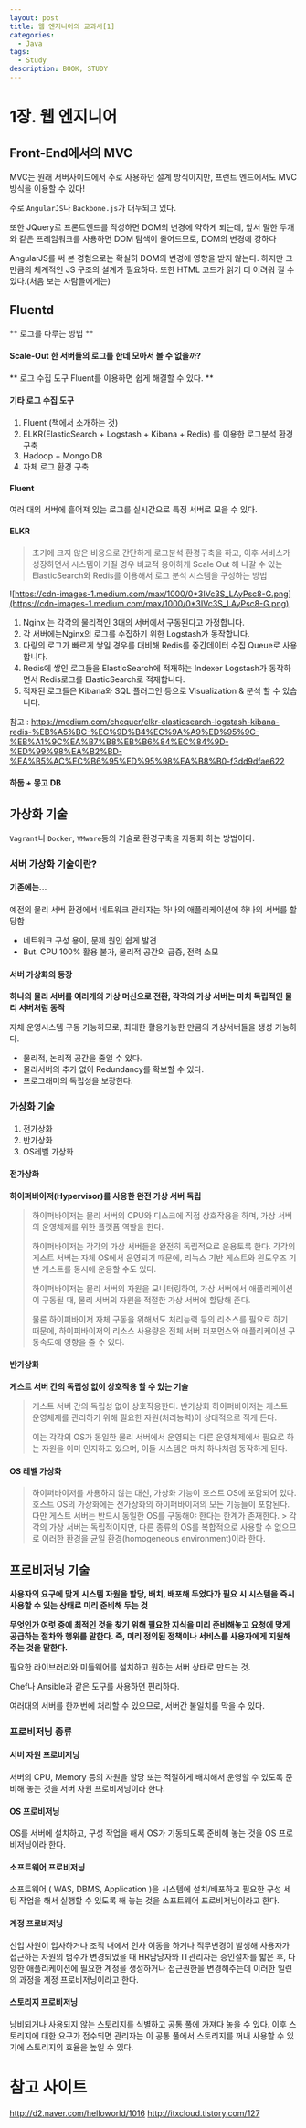```yaml
---
layout: post
title: 웹 엔지니어의 교과서[1]
categories:
  - Java
tags:
  - Study
description: BOOK, STUDY
---
```

# 1장. 웹 엔지니어

## Front-End에서의 MVC

MVC는 원래 서버사이드에서 주로 사용하던 설계 방식이지만, 프런트 엔드에서도 MVC 방식을 이용할 수 있다!

주로 `AngularJS`나 `Backbone.js`가 대두되고 있다.

또한 JQuery로 프론트엔드를 작성하면 DOM의 변경에 약하게 되는데, 앞서 말한 두개와 같은 프레임워크를 사용하면 DOM 탐색이 줄어드므로, DOM의 변경에 강하다

AngularJS를 써 본 경험으로는 확실히 DOM의 변경에 영향을 받지 않는다. 하지만 그만큼의 체계적인 JS 구조의 설계가 필요하다. 또한 HTML 코드가 읽기 더 어려워 질 수 있다.(처음 보는 사람들에게는)

## Fluentd

** 로그를 다루는 방법 **

#### Scale-Out 한 서버들의 로그를 한데 모아서 볼 수 없을까?

** 로그 수집 도구 Fluent를 이용하면 쉽게 해결할 수 있다. **

#### 기타 로그 수집 도구

1. Fluent (책에서 소개하는 것)
2. ELKR(ElasticSearch + Logstash + Kibana + Redis) 를 이용한 로그분석 환경 구축
3. Hadoop + Mongo DB
4. 자체 로그 환경 구축

#### Fluent

여러 대의 서버에 흩어져 있는 로그를 실시간으로 특정 서버로 모을 수 있다.

#### ELKR

>초기에 크지 않은 비용으로 간단하게 로그분석 환경구축을 하고, 이후 서비스가 성장하면서 시스템이 커질 경우 비교적 용이하게 Scale Out 해 나갈 수 있는 ElasticSearch와 Redis를 이용해서 로그 분석 시스템을 구성하는 방법

![https://cdn-images-1.medium.com/max/1000/0*3IVc3S_LAyPsc8-G.png](https://cdn-images-1.medium.com/max/1000/0*3IVc3S_LAyPsc8-G.png)

1. Nginx 는 각각의 물리적인 3대의 서버에서 구동된다고 가정합니다.
2. 각 서버에는Nginx의 로그를 수집하기 위한 Logstash가 동작합니다.
3. 다량의 로그가 빠르게 쌓일 경우를 대비해 Redis를 중간데이터 수집 Queue로 사용 합니다.
4. Redis에 쌓인 로그들을 ElasticSearch에 적재하는 Indexer Logstash가 동작하면서 Redis로그를 ElasticSearch로 적재합니다.
5. 적재된 로그들은 Kibana와 SQL 플러그인 등으로 Visualization & 분석 할 수 있습니다.

참고 : https://medium.com/chequer/elkr-elasticsearch-logstash-kibana-redis-%EB%A5%BC-%EC%9D%B4%EC%9A%A9%ED%95%9C-%EB%A1%9C%EA%B7%B8%EB%B6%84%EC%84%9D-%ED%99%98%EA%B2%BD-%EA%B5%AC%EC%B6%95%ED%95%98%EA%B8%B0-f3dd9dfae622

#### 하둡 + 몽고 DB

## 가상화 기술

`Vagrant`나 `Docker`, `VMware`등의 기술로 환경구축을 자동화 하는 방법이다.

### 서버 가상화 기술이란?

#### 기존에는...

예전의 물리 서버 환경에서 네트워크 관리자는 하나의 애플리케이션에 하나의 서버를 할당함

* 네트워크 구성 용이, 문제 원인 쉽게 발견
* But. CPU 100% 활용 불가, 물리적 공간의 급증, 전력 소모

#### 서버 가상화의 등장

**하나의 물리 서버를 여러개의 가상 머신으로 전환, 각각의 가상 서버는 마치 독립적인 물리 서버처럼 동작**

자체 운영시스템 구동 가능하므로, 최대한 활용가능한 만큼의 가상서버들을 생성 가능하다.
* 물리적, 논리적 공간을 줄일 수 있다.
* 물리서버의 추가 없이 Redundancy를 확보할 수 있다.
* 프로그래머의 독립성을 보장한다.

### 가상화 기술

1. 전가상화
2. 반가상화
3. OS레벨 가상화

#### 전가상화

**하이퍼바이저(Hypervisor)를 사용한 완전 가상 서버 독립**

> 하이퍼바이저는 물리 서버의 CPU와 디스크에 직접 상호작용을 하며, 가상 서버의 운영체제를 위한 플랫폼 역할을 한다.
>
> 하이퍼바이저는 각각의 가상 서버들을 완전히 독립적으로 운용토록 한다. 각각의 게스트 서버는 자체 OS에서 운영되기 때문에, 리눅스 기반 게스트와 윈도우즈 기반 게스트를 동시에 운용할 수도 있다.
>
> 하이퍼바이저는 물리 서버의 자원을 모니터링하여, 가상 서버에서 애플리케이션이 구동될 때, 물리 서버의 자원을 적절한 가상 서버에 할당해 준다.
>
> 물론 하이퍼바이저 자체 구동을 위해서도 처리능력 등의 리소스를 필요로 하기 때문에, 하이퍼바이저의 리소스 사용량은 전체 서버 퍼포먼스와 애플리케이션 구동속도에 영향을 줄 수 있다.


#### 반가상화

**게스트 서버 간의 독립성 없이 상호작용 할 수 있는 기술**

> 게스트 서버 간의 독립성 없이 상호작용한다. 반가상화 하이퍼바이저는 게스트 운영체제를 관리하기 위해 필요한 자원(처리능력)이 상대적으로 적게 든다.
>
> 이는 각각의 OS가 동일한 물리 서버에서 운영되는 다른 운영체제에서 필요로 하는 자원을 이미 인지하고 있으며, 이들 시스템은 마치 하나처럼 동작하게 된다.


#### OS 레벨 가상화

> 하이퍼바이저를 사용하지 않는 대신, 가상화 기능이 호스트 OS에 포함되어 있다. 호스트 OS의 가상화에는 전가상화의 하이퍼바이저의 모든 기능들이 포함된다. 다만 게스트 서버는 반드시 동일한 OS를 구동해야 한다는 한계가 존재한다. >
> 각각의 가상 서버는 독립적이지만, 다른 종류의 OS를 복합적으로 사용할 수 없으므로 이러한 환경을 균일 환경(homogeneous environment)이라 한다.

## 프로비저닝 기술

**사용자의 요구에 맞게 시스템 자원을 할당, 배치, 배포해 두었다가 필요 시 시스템을 즉시 사용할 수 있는 상태로 미리 준비해 두는 것**

**무엇인가 여럿 중에 최적인 것을 찾기 위해 필요한 지식을 미리 준비해놓고 요청에 맞게 공급하는 절차와 행위를 말한다.
즉, 미리 정의된 정책이나 서비스를 사용자에게 지원해주는 것을 말한다.**

필요한 라이브러리와 미들웨어를 설치하고 원하는 서버 상태로 만드는 것.

Chef나 Ansible과 같은 도구를 사용하면 편리하다.

여러대의 서버를 한꺼번에 처리할 수 있으므로, 서버간 불일치를 막을 수 있다.

### 프로비저닝 종류

#### 서버 자원 프로비저닝
서버의 CPU, Memory 등의 자원을 할당 또는 적절하게 배치해서 운영할 수 있도록 준비해 놓는 것을 서버 자원 프로비저닝이라 한다.

#### OS 프로비저닝
OS를 서버에 설치하고, 구성 작업을 해서 OS가 기동되도록 준비해 놓는 것을 OS 프로비저닝이라 한다.

#### 소프트웨어 프로비저닝
소프트웨어 ( WAS, DBMS, Application )을 시스템에 설치/배포하고 필요한 구성 세팅 작업을 해서 실행할 수 있도록 해 놓는 것을 소프트웨어 프로비저닝이라고 한다.

#### 계정 프로비저닝
신입 사원이 입사하거나 조직 내에서 인사 이동을 하거나 직무변경이 발생해 사용자가 접근하는 자원의 범주가 변경되었을 때 HR담당자와 IT관리자는 승인절차를 밟은 후, 다양한 애플리케이션에 필요한 계정을 생성하거나 접근권한을 변경해주는데 이러한 일련의 과정을 계정 프로비저닝이라고 한다.

#### 스토리지 프로비저닝
낭비되거나 사용되지 않는 스토리지를 식별하고 공통 풀에 가져다 놓을 수 있다. 이후 스토리지에 대한 요구가 접수되면 관리자는 이 공통 풀에서 스토리지를 꺼내 사용할 수 있기에 스토리지의 효율을 높일 수 있다.



# 참고 사이트

http://d2.naver.com/helloworld/1016
http://itxcloud.tistory.com/127
